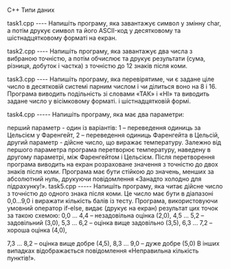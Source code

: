 С++ Типи даних

task1.cpp ---- Напишіть програму, яка завантажує символ у змінну char, а потім друкує символ та його ASCII-код у десятковому та шістнадцятковому форматі на екран.

task2.cpp ---- Напишіть програму, яка завантажує два числа з вибраною точністю, а потім обчислює та друкує результати (сума, різниця, добуток і частка) з точністю до 12 знаків після коми.

task3.cpp ---- Напишіть програму, яка перевірятиме, чи є задане ціле число в десятковій системі парним числом і чи ділиться воно на 8 і 16. Програма виводить подільність зі словами «ТАК» і «НІ» та виводить задане число у вісімковому форматі. і шістнадцятковій формі.

task4.cpp ----- Напишіть програму, яка має два параметри:

перший параметр - один із варіантів: 1 – переведення одиниць за Цельсієм у Фаренгейт, 2 – переведення одиниць Фаренгейта в Цельсій,
другий параметр - дійсне число, що виражає температуру. Залежно від першого параметра програма перетворює температуру, наведену в другому параметрі, між Фаренгейтом і Цельсієм. Після перетворення програма виводить на екран розраховане значення з точністю до двох знаків після коми. Програма має бути стійкою до значень, менших за абсолютний нуль, друкуючи повідомлення «Занадто холодно для підрахунку!».
task5.cpp ----- Напишіть програму, яка читає дійсне число з точністю до одного знака після коми. Це число має бути в діапазоні 0,0...9,0 і виражати кількість балів із тесту. Програма, використовуючи умовний оператор if-else, видає (друкує на екран) результат цих точок за такою схемою: 0,0 ... 4,4 – незадовільна оцінка (2,0), 4,5 ... 5,2 – задовільний (3,0), 5,3 ... 6,2 – оцінка вище задовільно (3,5), 6,3 ... 7,2 – хороша оцінка (4,0),

7,3 ... 8,2 – оцінка вище добре (4,5), 8,3 ... 9,0 – дуже добре (5,0) В інших випадках відображається повідомлення «Неправильна кількість пунктів!».